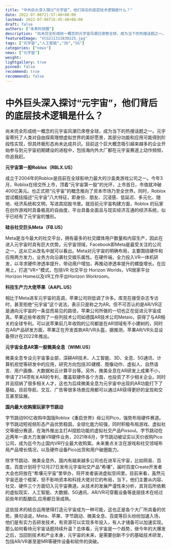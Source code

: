 ```yaml
---
title: "中外巨头深入探讨“元宇宙”，他们背后的底层技术逻辑是什么？"
date: 2022-07-06T21:57:40+08:00
lastmod: 2022-07-06T16:45:40+08:00
draft: false
authors: ["未来科技圈"]
description: "尚未完全形成统一概念的元宇宙风潮已席卷全球，成为当下的热搜话题之一。元宇宙寄托了人类对自由探索理想虚拟世界的美好愿景，其部分功能和应用可能得到阶段性实现，但其终极形态尚未达成共识。目前这个巨大概念吸引越来越多的企业开始参与到元宇宙初期建设的进程中，包括海内外大厂都在元宇宙赛道上动作频频，你追我赶。"
featuredImage: "VCG211313830225.jpg"
tags: ["元宇宙","人工智能","3D","5G"]
categories: ["news"]
news: ["元宇宙"]
weight: 
lightgallery: true
pinned: false
recommend: true
recommend1: false
---
```


# 中外巨头深入探讨“元宇宙”，他们背后的底层技术逻辑是什么？

尚未完全形成统一概念的元宇宙风潮已席卷全球，成为当下的热搜话题之一。元宇宙寄托了人类对自由探索理想虚拟世界的美好愿景，其部分功能和应用可能得到阶段性实现，但其终极形态尚未达成共识。目前这个巨大概念吸引越来越多的企业开始参与到元宇宙初期建设的进程中，包括海内外大厂都在元宇宙赛道上动作频频，你追我赶。

**元宇宙第一股Roblox（RBLX.US）**

成立于2004年的Roblox是目前在全球影响力最大的沙盒类游戏公司之一。今年3月，Roblox在纽交所上市，顶着“元宇宙第一股”的光环，上市首日，市值就冲破400亿美元。也正式把“元宇宙”的概念推向了资本市场乃至全世界。同时，Roblox尝试概括描述“元宇宙”八大特征，即身份、朋友、沉浸感、低延迟、多元化、随地、经济系统和文明，写进其招股书里。就目前元宇宙构建方面，Roblox 的玩家在创作游戏时具备极高的自由度，平台具备全面且与现实经济互通的经济系统，似乎已经有了元宇宙的雏形。

**硅谷社交巨头Meta（FB.US）**

Meta是当今最大的社交平台，拥有最多的社交媒体用户数量和内容生产，因此在进入元宇宙时具有巨大优势。元宇宙领域，Facebook即Meta是最受关注的公司之一，这从它从改名中就可以看出。Meta对元宇宙的明确布局，主要围绕硬件和应用两方发力，业务方向沿袭社交娱乐属性。在硬件端，全力投入VR一体机研发，以寻求硬件渗透率提升，带动用户增加，再推动渗透率提升的螺旋增长。在应用上，打造“VR+”模式，包括VR 社交平台 Horizon Worlds，VR居家平台Horizon Home以及VR工作平台Horizon Workroom。

**科技生产力大佬苹果（AAPL.US）**

相比于Meta进军元宇宙的高调，苹果公司则低调了许多。库克在接受杂志专访时，甚至拒绝“元宇宙”这个说法，表示只是称之为AR。但不可否认的是AR/VR正是通向元宇宙的一条显而易见的路径，苹果公司所做的一切也正在促进元宇宙成真。苹果近些年收购了一些列技术公司如德国AR技术公司Metaio，获得了与AR相关的全球专利。可以说苹果前几年收购的公司都是在AR领域有不小建树的，同时在AR产品研发方面，苹果正在开发首款AR/VR头盔，据推测，苹果AR/VR头显设备预计在2022年推出。

**元宇宙全息AR第一股微美全息（WIMI.US）**

微美全息专设元宇宙事业部，深耕AR技术、人工智能、3D、全息、5G通讯、计算机视觉等研发中的应用，研究方向包括3D建模、图像动作、虚拟人、自然语言、用户画像、大数据和云计算平台等。另外，微美全息在AR研发上成果不小，申请了214项有关AR的专利，覆盖软硬件各个方面，也投资了不少相关企业。同时并且招纳了很多相关人才，这也为后续微美全息为元宇宙中出现的AR功能打下了基础，目前导航、交互、广告等很多场景应用都可以通过AR获得更好的呈现和交互甚至延展。

**国内最大收购案玩家字节跳动**

字节跳动90亿收购中国版Roblox《重启世界》母公司Pico，强势布局硬件赛道。字节跳动短视频形态产品优势稳固，全球化能力较强，同时积极布局游戏、虚拟社交等细分赛道，在海外推出主打AI捏脸功能的虚拟社交产品Pixsoul。字节跳动在近两年一直大力发展VR硬件业务，2021年8月，字节跳动被证实以天价收购Pico公司，成为迄今为止国内VR行业最大收购案。未来重点关注在游戏和社交领域布局产品增长情况，以及硬件设备Pico出货和用户破圈能力。

除字节跳动、微美全息外，国内有越来越多公司也在进军元宇宙，比如网易、百度。百度计划将于12月27日发布元宇宙社交产品“希壤”，届时百度Create开发者大会也将放在“希壤元宇宙”里举办，将开发者装进虚拟空间里。目前来看，虽然元宇宙还是个框架，但不影响资本和科技大佬对它的布局，当下，他们主要从内容、社交、硬件三个方面切入元宇宙赛道。从技术的发展严谨性来分析，其背后所依赖的虚拟现实、人工智能、大数据、5G通讯、AR/VR可穿戴设备等底层技术在经过前些年的酝酿后,应用都日渐成熟。

这些技术的结合运用使得打造元宇宙成为一种可能，这也正是各个大厂所具备的优势。换句话说，Meta、苹果、字节跳动、微美全息、百度等巨头纷纷加速入场，他们是有实力去研发技术，有资源可以实现多年投入，有人才储备可以加速实现。那么如何看待元宇宙话题持续升温？总体看，元宇宙是一个趋势，继今年的大爆发之后，当回到技术和产业本身，元宇宙的未来，是需要创新不少的基础技术研发，包括AR/VR甚至是MR等硬件设备和软件的突破。